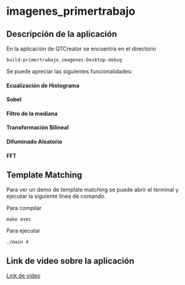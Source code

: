 # imagenes_primertrabajo

## Descripción de la aplicación

En la aplicación de QTCreator se encuentra en el directorio
```
build-primertrabajo_imagenes-Desktop-debug
```

Se puede apreciar las siguientes funcionalidades:
#### Ecualización de Histograma
#### Sobel
#### Filtro de la mediana
#### Transformación Bilineal
#### Difuminado Aleatorio
#### FFT

## Template Matching

Para ver un demo de template matching se puede abrir el terminal y ejecutar la siguiente linea de comando.

Para compilar
````
make exec
````

Para ejecutar
````
./main 4
````

## Link de video sobre la aplicación

[Link de video](https://youtu.be/lEPWegKaz-M)
